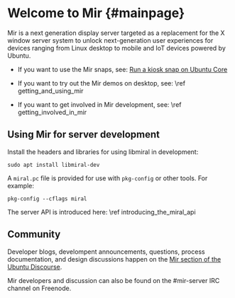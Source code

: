 Welcome to Mir {#mainpage}
==============

Mir is a next generation display server targeted as a replacement for the X
window server system to unlock next-generation user experiences for devices
ranging from Linux desktop to mobile and IoT devices powered by Ubuntu.

 - If you want to use the Mir snaps, see: 
   [Run a kiosk snap on Ubuntu Core](https://developer.ubuntu.com/core/examples/snaps-on-mir)

 - If you want to try out the Mir demos on desktop, see: \ref getting_and_using_mir

 - If you want to get involved in Mir development, see: \ref getting_involved_in_mir

Using Mir for server development
--------------------------------

Install the headers and libraries for using libmiral in development:

    sudo apt install libmiral-dev

A `miral.pc` file is provided for use with `pkg-config` or other tools. For
example: 

    pkg-config --cflags miral

The server API is introduced here: \ref introducing_the_miral_api

Community
---------

Developer blogs, develompent announcements, questions, process documentation, and design
discussions happen on the [Mir section of the Ubuntu Discourse](https://discourse.ubuntu.com/c/mir).

Mir developers and discussion can also be found on the \#mir-server IRC channel on Freenode.
